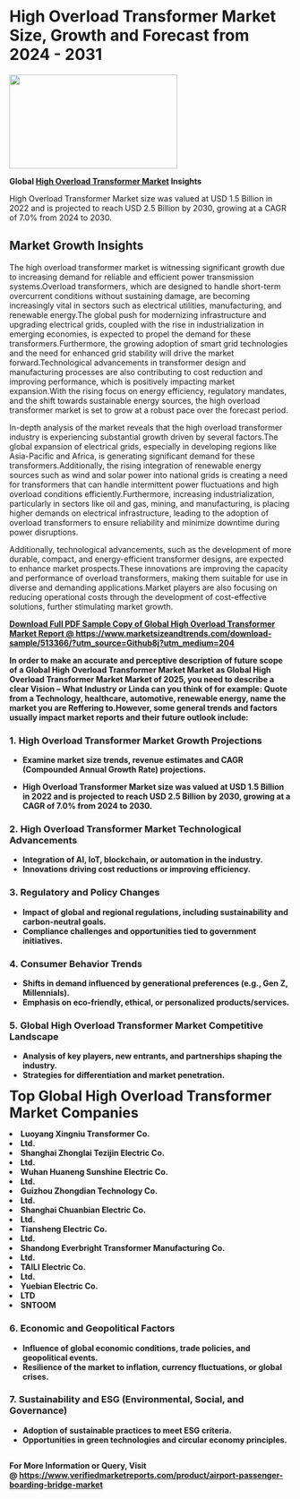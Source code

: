 <H1>High Overload Transformer Market Size, Growth and Forecast from 2024 - 2031</H1><img class="aligncenter size-medium wp-image-584254" src="https://thirdeyenews.in/wp-content/uploads/2024/09/Global-Market-Research-300x168.jpeg" alt="" width="300" height="168" /><p><strong>Global&nbsp;<a href="https://www.marketsizeandtrends.com/download-sample/513366/?utm_source=Github8j?utm_medium=204">High Overload Transformer Market</a> Insights</strong></p><p>High Overload Transformer Market size was valued at USD 1.5 Billion in 2022 and is projected to reach USD 2.5 Billion by 2030, growing at a CAGR of 7.0% from 2024 to 2030.</p><p><h2>Market Growth Insights</h2> <p>The high overload transformer market is witnessing significant growth due to increasing demand for reliable and efficient power transmission systems.Overload transformers, which are designed to handle short-term overcurrent conditions without sustaining damage, are becoming increasingly vital in sectors such as electrical utilities, manufacturing, and renewable energy.The global push for modernizing infrastructure and upgrading electrical grids, coupled with the rise in industrialization in emerging economies, is expected to propel the demand for these transformers.Furthermore, the growing adoption of smart grid technologies and the need for enhanced grid stability will drive the market forward.Technological advancements in transformer design and manufacturing processes are also contributing to cost reduction and improving performance, which is positively impacting market expansion.With the rising focus on energy efficiency, regulatory mandates, and the shift towards sustainable energy sources, the high overload transformer market is set to grow at a robust pace over the forecast period.</p> <p><strong><a href="#"></a></strong></p> <p>In-depth analysis of the market reveals that the high overload transformer industry is experiencing substantial growth driven by several factors.The global expansion of electrical grids, especially in developing regions like Asia-Pacific and Africa, is generating significant demand for these transformers.Additionally, the rising integration of renewable energy sources such as wind and solar power into national grids is creating a need for transformers that can handle intermittent power fluctuations and high overload conditions efficiently.Furthermore, increasing industrialization, particularly in sectors like oil and gas, mining, and manufacturing, is placing higher demands on electrical infrastructure, leading to the adoption of overload transformers to ensure reliability and minimize downtime during power disruptions.</p> <p>Additionally, technological advancements, such as the development of more durable, compact, and energy-efficient transformer designs, are expected to enhance market prospects.These innovations are improving the capacity and performance of overload transformers, making them suitable for use in diverse and demanding applications.Market players are also focusing on reducing operational costs through the development of cost-effective solutions, further stimulating market growth.</p> <p><strong><a href="#"></p><p><span class=""><strong>Download Full PDF Sample Copy of Global High Overload Transformer Market Report</strong> @ <a href="https://www.marketsizeandtrends.com/download-sample/513366/?utm_source=Github8j?utm_medium=204" target="_blank">https://www.marketsizeandtrends.com/download-sample/513366/?utm_source=Github8j?utm_medium=204</a></span></p><p>In order to make an accurate and perceptive description of future scope of a Global&nbsp;High Overload Transformer Market Market as Global&nbsp;High Overload Transformer Market Market of 2025, you need to describe a clear Vision &ndash; What Industry or Linda can you think of for example: Quote from a Technology, healthcare, automotive, renewable energy, name the market you are Reffering to.However, some general trends and factors usually impact market reports and their future outlook include:</p><h3>1.&nbsp;<strong>High Overload Transformer Market Growth Projections</strong></h3><ul><li>Examine market size trends, revenue estimates and CAGR (Compounded Annual Growth Rate) projections.</li><li><p>High Overload Transformer Market size was valued at USD 1.5 Billion in 2022 and is projected to reach USD 2.5 Billion by 2030, growing at a CAGR of 7.0% from 2024 to 2030.</p></li></ul><h3>2.&nbsp;<strong>High Overload Transformer Market Technological Advancements</strong></h3><ul><li>Integration of AI, IoT, blockchain, or automation in the industry.</li><li>Innovations driving cost reductions or improving efficiency.</li></ul><h3>3.&nbsp;<strong>Regulatory and Policy Changes</strong></h3><ul><li>Impact of global and regional regulations, including sustainability and carbon-neutral goals.</li><li>Compliance challenges and opportunities tied to government initiatives.</li></ul><h3>4.&nbsp;<strong>Consumer Behavior Trends</strong></h3><ul><li>Shifts in demand influenced by generational preferences (e.g., Gen Z, Millennials).</li><li>Emphasis on eco-friendly, ethical, or personalized products/services.</li></ul><h3>5.&nbsp;<strong>Global High Overload Transformer Market Competitive Landscape</strong></h3><ul><li>Analysis of key players, new entrants, and partnerships shaping the industry.</li><li>Strategies for differentiation and market penetration.</li></ul><p data-pm-slice="1 1 []"><span style="color: inherit; font-family: inherit; font-size: 25px;">Top Global High Overload Transformer Market Companies</span></p><div class="" data-test-id=""><p><li>Luoyang Xingniu Transformer Co.</li><li> Ltd.</li><li> Shanghai Zhonglai Tezijin Electric Co.</li><li> Ltd.</li><li> Wuhan Huaneng Sunshine Electric Co.</li><li> Ltd.</li><li> Guizhou Zhongdian Technology Co.</li><li> Ltd.</li><li> Shanghai Chuanbian Electric Co.</li><li> Ltd.</li><li> Tiansheng Electric Co.</li><li> Ltd.</li><li> Shandong Everbright Transformer Manufacturing Co.</li><li> Ltd.</li><li> TAILI Electric Co.</li><li> Ltd.</li><li> Yuebian Electric Co.</li><li> LTD</li><li> SNTOOM</li></p></div><h3>6.&nbsp;<strong>Economic and Geopolitical Factors</strong></h3><ul><li>Influence of global economic conditions, trade policies, and geopolitical events.</li><li>Resilience of the market to inflation, currency fluctuations, or global crises.</li></ul><h3>7.&nbsp;<strong>Sustainability and ESG (Environmental, Social, and Governance)</strong></h3><ul><li>Adoption of sustainable practices to meet ESG criteria.</li><li>Opportunities in green technologies and circular economy principles.</li></ul><h2><strong style="font-size: 14px;">For More Information or Query, Visit @&nbsp;</strong><a style="background-color: #ffffff; font-size: 14px;" href="https://www.marketsizeandtrends.com/report/high-overload-transformer-market/" target="_blank">https://www.verifiedmarketreports.com/product/airport-passenger-boarding-bridge-market</a></h2>